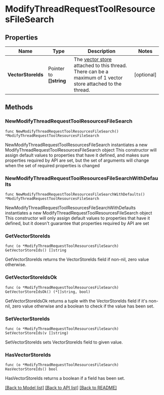 # ModifyThreadRequestToolResourcesFileSearch

## Properties

Name | Type | Description | Notes
------------ | ------------- | ------------- | -------------
**VectorStoreIds** | Pointer to **[]string** | The [vector store](/docs/api-reference/vector-stores/object) attached to this thread. There can be a maximum of 1 vector store attached to the thread.  | [optional] 

## Methods

### NewModifyThreadRequestToolResourcesFileSearch

`func NewModifyThreadRequestToolResourcesFileSearch() *ModifyThreadRequestToolResourcesFileSearch`

NewModifyThreadRequestToolResourcesFileSearch instantiates a new ModifyThreadRequestToolResourcesFileSearch object
This constructor will assign default values to properties that have it defined,
and makes sure properties required by API are set, but the set of arguments
will change when the set of required properties is changed

### NewModifyThreadRequestToolResourcesFileSearchWithDefaults

`func NewModifyThreadRequestToolResourcesFileSearchWithDefaults() *ModifyThreadRequestToolResourcesFileSearch`

NewModifyThreadRequestToolResourcesFileSearchWithDefaults instantiates a new ModifyThreadRequestToolResourcesFileSearch object
This constructor will only assign default values to properties that have it defined,
but it doesn't guarantee that properties required by API are set

### GetVectorStoreIds

`func (o *ModifyThreadRequestToolResourcesFileSearch) GetVectorStoreIds() []string`

GetVectorStoreIds returns the VectorStoreIds field if non-nil, zero value otherwise.

### GetVectorStoreIdsOk

`func (o *ModifyThreadRequestToolResourcesFileSearch) GetVectorStoreIdsOk() (*[]string, bool)`

GetVectorStoreIdsOk returns a tuple with the VectorStoreIds field if it's non-nil, zero value otherwise
and a boolean to check if the value has been set.

### SetVectorStoreIds

`func (o *ModifyThreadRequestToolResourcesFileSearch) SetVectorStoreIds(v []string)`

SetVectorStoreIds sets VectorStoreIds field to given value.

### HasVectorStoreIds

`func (o *ModifyThreadRequestToolResourcesFileSearch) HasVectorStoreIds() bool`

HasVectorStoreIds returns a boolean if a field has been set.


[[Back to Model list]](../README.md#documentation-for-models) [[Back to API list]](../README.md#documentation-for-api-endpoints) [[Back to README]](../README.md)


